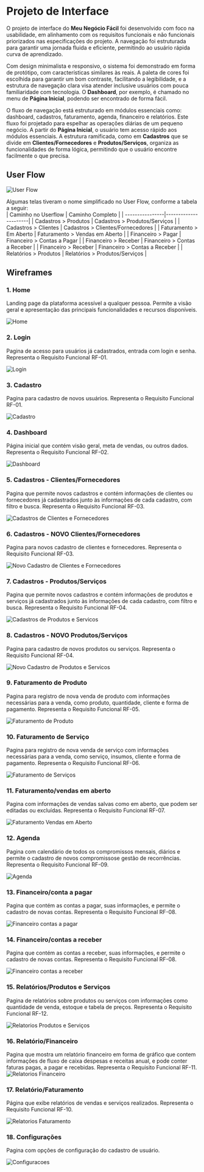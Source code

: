 
# Projeto de Interface

O projeto de interface do **Meu Negócio Fácil** foi desenvolvido com foco na usabilidade, em  alinhamento com os requisitos funcionais e não funcionais priorizados nas especificações do projeto. A navegação foi estruturada para garantir uma jornada fluida e eficiente, permitindo ao usuário rápida curva de aprendizado.

Com design minimalista e responsivo, o sistema foi demonstrado em forma de protótipo, com características similares às reais. A paleta de cores foi escolhida para garantir um bom contraste, facilitando a legibilidade, e a estrutura de navegação clara visa atender inclusive usuários com pouca familiaridade com tecnologia. O **Dashboard**, por exemplo, é chamado no menu de **Página Inicial**, podendo ser encontrado de forma fácil.

O fluxo de navegação está estruturado em módulos essenciais como: dashboard, cadastros, faturamento, agenda, financeiro e relatórios. Este fluxo foi projetado para espelhar as operações diárias de um pequeno negócio. A partir do **Página Inicial**, o usuário tem acesso rápido aos módulos essenciais. A estrutura ramificada, como em **Cadastros** que se divide em **Clientes/Fornecedores** e **Produtos/Serviços**, organiza as funcionalidades de forma lógica, permitindo que o usuário encontre facilmente o que precisa.


## User Flow


![User Flow](img/userflow.png)

Algumas telas tiveram o nome simplificado no User Flow, conforme a tabela a seguir:  
| Caminho no Userflow | Caminho Completo | 
| ----------------|----------------------|
| Cadastros > Produtos | Cadastros > Produtos/Serviços | 
| Cadastros > Clientes | Cadastros > Clientes/Fornecedores | 
| Faturamento > Em Aberto | Faturamento > Vendas em Aberto | 
| Financeiro > Pagar | Financeiro > Contas a Pagar | 
| Financeiro > Receber | Financeiro > Contas a Receber | 
| Financeiro > Receber | Financeiro > Contas a Receber | 
| Relatórios > Produtos | Relatórios > Produtos/Serviços | 



## Wireframes


### 1. Home

Landing page da plataforma acessível a qualquer pessoa. Permite a visão geral e apresentação das principais funcionalidades e recursos disponíveis.

![Home](<img/wireframes/1 HOME.png>)

### 2.  Login

Pagina de acesso para usuários já cadastrados, entrada com login e senha. Representa o Requisito Funcional RF-01.

![Login](<img/wireframes/2 Login.png>)

### 3. Cadastro

Pagina para cadastro de novos usuários. Representa o Requisito Funcional RF-01.

![Cadastro](<img/wireframes/3 Cadastro.png>)

### 4. Dashboard

Página inicial que contém visão geral, meta de vendas, ou outros dados. Representa o Requisito Funcional RF-02.

![Dashboard](<img/wireframes/4 Dashboard.png>)

### 5. Cadastros - Clientes/Fornecedores

Pagina que permite novos cadastros e contém informações de clientes ou fornecedores já cadastrados junto às informações de cada cadastro, com filtro e busca. Representa o Requisito Funcional RF-03.

![Cadastros de Clientes e Fornecedores](<img/wireframes/5 Cadastros Clientes Fornecedores.png>)

### 6. Cadastros - NOVO Clientes/Fornecedores

Pagina para novos cadastro de clientes e fornecedores. Representa o Requisito Funcional RF-03.

![Novo Cadastro de Clientes e Fornecedores](<img/wireframes/6 Novo Cadastro Clientes Fornecedores.png>)

### 7. Cadastros - Produtos/Serviços

Pagina que permite novos cadastros e contém informações de produtos e serviços já cadastrados junto às informações de cada cadastro, com filtro e busca. Representa o Requisito Funcional RF-04.

![Cadastros de Produtos e Servicos](<img/wireframes/7 Cadastros Produtos Servicos.png>)

### 8. Cadastros - NOVO Produtos/Serviços

Pagina para cadastro de novos produtos ou serviços. Representa o Requisito Funcional RF-04.

![Novo Cadastro de Produtos e Servicos](<img/wireframes/8 Novo Cadastro Produtos Servicos.png>)

### 9. Faturamento de Produto

Pagina para registro de nova venda de produto com informações necessárias para a venda, como produto, quantidade, cliente e forma de pagamento. Representa o Requisito Funcional RF-05.

![Faturamento de Produto](<img/wireframes/9 Faturamento de Produto.png>)

### 10. Faturamento de Serviço

Pagina para registro de nova venda de serviço com informações necessárias para a venda, como serviço, insumos, cliente e forma de pagamento. Representa o Requisito Funcional RF-06.

![Faturamento de Serviços](<img/wireframes/10 Faturamento Serviços.png>)

### 11. Faturamento/vendas em aberto

Pagina com informações de vendas salvas como em aberto, que podem ser editadas ou excluídas. Representa o Requisito Funcional RF-07.

![Faturamento Vendas em Aberto](<img/wireframes/11 Faturamento Vendas Em Aberto.png>)

### 12. Agenda

Pagina com calendário de todos os compromissos mensais, diários e permite o cadastro de novos compromissose gestão de recorrências. Representa o Requisito Funcional RF-09.

![Agenda](<img/wireframes/12 Agenda.png>)

### 13. Financeiro/conta a pagar

Pagina que contém as contas a pagar, suas informações, e permite o cadastro de novas contas. Representa o Requisito Funcional RF-08.

![Financeiro contas a pagar](<img/wireframes/13 Financeiro Contas a Pagar.png>)

### 14. Financeiro/contas a receber

Pagina que contém as contas a receber, suas informações, e permite o cadastro de novas contas. Representa o Requisito Funcional RF-08.

![Financeiro contas a receber](<img/wireframes/14 Financeiro contas a receber.png>)

### 15. Relatórios/Produtos e Serviços

Pagina de relatórios sobre produtos ou serviços com informações como quantidade de venda, estoque e tabela de preços. Representa o Requisito Funcional RF-12.

![Relatorios Produtos e Serviços](<img/wireframes/15 Relatorios Produtos e Serviços.png>)

### 16. Relatório/Financeiro

Pagina que mostra um relatório financeiro em forma de gráfico que contem informações de fluxo de caixa despesas e receitas anual, e pode conter faturas pagas, a pagar e recebidas. Representa o Requisito Funcional RF-11.
![Relatorios Financeiro](<img/wireframes/16 Relatorios Financeiro.png>)

### 17. Relatório/Faturamento

Página que exibe relatórios de vendas e serviços realizados. Representa o Requisito Funcional RF-10.

![Relatorios Faturamento](<img/wireframes/17 Relatorios Faturamento.png>)

### 18. Configurações

Pagina com opções de configuração do cadastro de usuário.

![Configuracoes](<img/wireframes/18 Configuracoes.png>)












 






